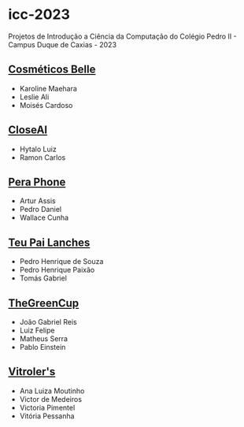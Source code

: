 # icc-2023

Projetos de Introdução a Ciência da Computação do Colégio Pedro II - Campus Duque de Caxias - 2023

## [Cosméticos Belle](cosmeticosbelle/cosmeticosbelle.html)

- Karoline Maehara
- Leslie Ali
- Moisés Cardoso

## [CloseAI](closeai/EmpresasEmpreseas.html)

- Hytalo Luiz
- Ramon Carlos

## [Pera Phone](peraphone/trabai%20de%20icc-1.html)

- Artur Assis
- Pedro Daniel
- Wallace Cunha

## [Teu Pai Lanches](teupai/empresa.html)

- Pedro Henrique de Souza
- Pedro Henrique Paixão
- Tomás Gabriel

## [TheGreenCup](thegreencup/TheGreenCup2.html)

- João Gabriel Reis
- Luiz Felipe
- Matheus Serra
- Pablo Einstein

## [Vitroler's](vitrolers/home.html)

- Ana Luiza Moutinho
- Victor de Medeiros
- Victoria Pimentel
- Vitória Pessanha

